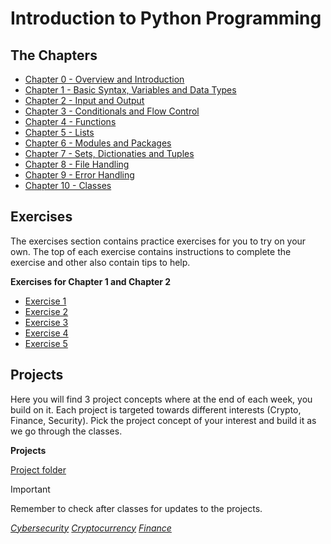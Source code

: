 # Introduction to Python Programming

## The Chapters

* [Chapter 0 - Overview and Introduction](chapters/chp00-Overview.md)
* [Chapter 1 - Basic Syntax, Variables and Data Types](chapters/chp01-DataTypes_Variables.md)
* [Chapter 2 - Input and Output](chapters/chp02-Input_Output.md)
* [Chapter 3 - Conditionals and Flow Control](chapters/chp03-Conditionals_FlowControl.md)
* [Chapter 4 - Functions](chapters/chp04-Functions.md)
* [Chapter 5 - Lists](chapters/chp05-Lists.md)
* [Chapter 6 - Modules and Packages](chapters/chp06-Modules_Packages.md)
* [Chapter 7 - Sets, Dictionaties and Tuples](chapters/chp07-Sets_Dictionaries_Tuples.md)
* [Chapter 8 - File Handling](chapters/chp08-File_Handling.md)
* [Chapter 9 - Error Handling](chapters/chp09-Error_Handling.md)
* [Chapter 10 - Classes](chapters/chp10-Classes.md)

## Exercises

The exercises section contains practice exercises for you to try on your own. The top of each exercise contains instructions to complete the exercise and other also contain tips to help.

**Exercises for Chapter 1 and Chapter 2**
* [Exercise 1](exercises/1-syntax.py)
* [Exercise 2](exercises/2-syntax.py)
* [Exercise 3](exercises/3-calc.py)
* [Exercise 4](exercises/4-Strings_Calcs.py)
* [Exercise 5](exercises/5-split_strings.py)

## Projects

Here you will find 3 project concepts where at the end of each week, you build on it. Each project is targeted towards different interests (Crypto, Finance, Security).
Pick the project concept of your interest and build it as we go through the classes.

**Projects**

[Project folder](projects/)

> [!IMPORTANT]
> Remember to check after classes for updates to the projects.

[_Cybersecurity_](projects/project-Cybersecurity.py)
[_Cryptocurrency_](projects/project-Cyptocurrency.py)
[_Finance_](projects/project-Finance.py)

